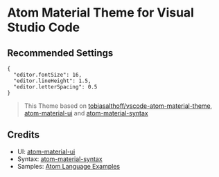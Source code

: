# Atom Material Theme for Visual Studio Code

## Recommended Settings

```
{
  "editor.fontSize": 16,
  "editor.lineHeight": 1.5,
  "editor.letterSpacing": 0.5
}
```

> This Theme based on [tobiasalthoff/vscode-atom-material-theme](https://github.com/lubelski/vscode-sublime-material-theme), [atom-material-ui](https://github.com/atom-material/atom-material-ui) and [atom-material-syntax](https://github.com/atom-material/atom-material-syntax)

## Credits

- UI: [atom-material-ui](https://github.com/atom-material/atom-material-ui)
- Syntax: [atom-material-syntax](https://github.com/atom-material/atom-material-syntax)
- Samples: [Atom Language Examples](https://github.com/atom/language-examples)